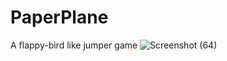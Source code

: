# PaperPlane
A flappy-bird like jumper game
![Screenshot (64)](https://github.com/MOHANcoder/PaperPlane/assets/101055189/e6b7c74b-5d7a-46b4-b467-c3b92a4e1cfa)
